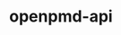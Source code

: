 ---
title: "openpmd-api"
layout: cache
categories: [package, v0.18.0]
meta: {"versions": ["0.14.4"], "compilers": ["gcc@=7.5.0"], "oss": ["ubuntu18.04"], "platforms": ["linux"], "targets": ["x86_64"], "stacks": ["e4s", "root"], "num_specs": 1, "num_specs_by_stack": {"e4s": 1, "root": 1}}
spec_details: [{"hash": "dwywankiqlztdu2ub5kcgywvtxvhsxkc", "compiler": "gcc@=7.5.0", "versions": ["0.14.4"], "os": "ubuntu18.04", "platform": "linux", "target": "x86_64", "variants": ["~adios1", "+adios2", "build_type=RelWithDebInfo", "+hdf5", "~ipo", "+mpi", "~python", "+shared"], "stacks": ["e4s", "root"], "size": "-", "tarball": "https://binaries.spack.io/v0.18.0/build_cache/linux-ubuntu18.04-x86_64/gcc-7.5.0/openpmd-api-0.14.4/linux-ubuntu18.04-x86_64-gcc-7.5.0-openpmd-api-0.14.4-dwywankiqlztdu2ub5kcgywvtxvhsxkc.spack"}]
---